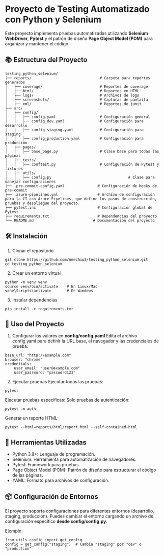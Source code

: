 
# Proyecto de Testing Automatizado con Python y Selenium

Este proyecto implementa pruebas automatizadas utilizando **Selenium WebDriver**, **Pytest** y el patrón de diseño **Page Object Model (POM)** para organizar y mantener el código.

## 📚 Estructura del Proyecto

```plaintext
testing_python_selenium/
├── reports/                               # Carpeta para reportes generados
│   ├── coverage/                          # Reportes de coverage
│   ├── html/                              # Reportes en HTML
│   ├── logs/                              # Archivos de logs
│   ├── screenshots/                       # Capturas de pantalla
│   ├── xml/                               # Reportes de junit
├── src/
│   ├── config/
│   │   ├── config.yaml					   # Configuración general
│   │   ├── config_dev.yaml		           # Configuración para desarrollo
│   │   ├── config_staging.yaml	           # Configuración para staging
│   │   ├── config_production.yaml         # Configuración para producción
│   ├── pages/
│   │   ├── base_page.py                   # Clase base para todas las páginas
│   ├── tests/
│   │   ├── conftest.py                    # Configuración de Pytest y fixtures
│   ├── utils/
│   │   ├── config.py					                # Clase para manejar configuraciones
├── .pre-commit-config.yaml               # Configuración de hooks de pre-commit
├── .azure-pipelines.yml                  # Archivo de configuración para la CI con Azure Pipelines, que define los pasos de construcción, pruebas y despliegue del proyecto.
├── pytest.ini                            # Configuración global de Pytest
├── requirements.txt                      # Dependencias del proyecto
└── README.md							# Documentación del proyecto
```
## 🛠️ Instalación
1.  Clonar el repositorio
```plaintext
git clone https://github.com/Amechiw3/testing_python_selenium.git
cd testing_python_selenium
```
2. Crear un entorno virtual
```ssh
python -m venv venv
source venv/bin/activate    # En Linux/Mac
venv\Scripts\activate       # En Windows
 ```
3. Instalar dependencias
```ssh
pip install -r requirements.txt
```

## 🚀 Uso del Proyecto
1. Configurar los valores en **config/config.yaml**
Edita el archivo config.yaml para definir la URL base, el navegador y las credenciales de prueba:
```plaintext
base_url: "http://example.com"
browser: "chrome"
credentials:
    user_email: "user@example.com"
    user_password: "password123"
```
2. Ejecutar pruebas
Ejecutar todas las pruebas:
```plaintext
pytest
```

Ejecutar pruebas específicas:
Solo pruebas de autenticación:
```
pytest -m auth
```
Generar un reporte HTML:
```
pytest --html=reports/html/report.html --self-contained-html
```

## 🧰 Herramientas Utilizadas
- Python 3.8+: Lenguaje de programación.
- Selenium: Herramienta para automatización de navegadores.
- Pytest: Framework para pruebas.
- Page Object Model (POM): Patrón de diseño para estructurar el código de las páginas.
- YAML: Formato para archivos de configuración.

## 📦 Configuración de Entornos
El proyecto soporta configuraciones para diferentes entornos (desarrollo, staging, producción). Puedes cambiar el entorno cargando un archivo de configuración específico **desde config/config.py**.

Ejemplo:
```
from utils.config import get_config
config = get_config("staging")  # Cambia "staging" por "dev" o "production"
```
